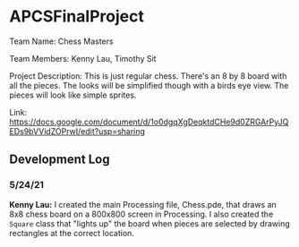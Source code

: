 # APCSFinalProject

Team Name: Chess Masters

Team Members: Kenny Lau, Timothy Sit

Project Description: This is just regular chess. There's an 8 by 8 board with all the pieces. The looks will be simplified though with a birds eye view. The pieces will look like simple sprites.

Link: https://docs.google.com/document/d/1o0dgqXgDeqktdCHe9d0ZRGArPyJQEDs9bVVidZOPrwI/edit?usp=sharing

## Development Log
### 5/24/21
**Kenny Lau:** I created the main Processing file, Chess.pde, that draws an 8x8 chess board on a 800x800 screen in Processing. I also created the ```Square``` class that "lights up" the board when pieces are selected by drawing rectangles at the correct location.
